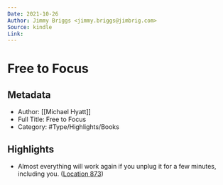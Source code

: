 ```yaml
---
Date: 2021-10-26
Author: Jimmy Briggs <jimmy.briggs@jimbrig.com>
Source: kindle
Link:
---
```

# Free to Focus

## Metadata
- Author: [[Michael Hyatt]]
- Full Title: Free to Focus
- Category: #Type/Highlights/Books

## Highlights
- Almost everything will work again if you unplug it for a few minutes, including you. ([Location 873](https://readwise.io/to_kindle?action=open&asin=B07F3DM7C1&location=873))

